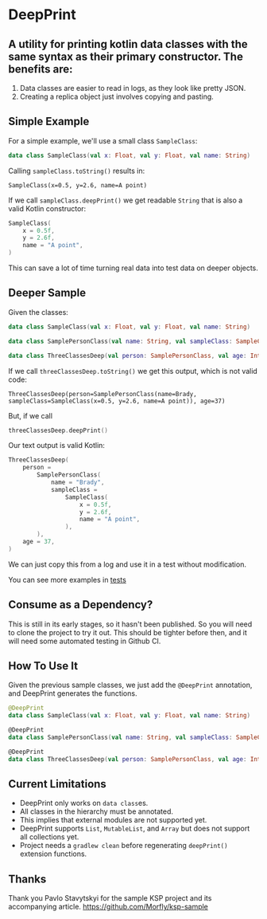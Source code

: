 # DeepPrint
## A utility for printing kotlin data classes with the same syntax as their primary constructor. The benefits are:

1. Data classes are easier to read in logs, as they look like pretty JSON.
2. Creating a replica object just involves copying and pasting.

## Simple Example
For a simple example, we'll use a small class `SampleClass`:
```kotlin
data class SampleClass(val x: Float, val y: Float, val name: String)
```
Calling `sampleClass.toString()` results in:

```text
SampleClass(x=0.5, y=2.6, name=A point)
``` 
If we call `sampleClass.deepPrint()` we get readable `String` that is also a valid Kotlin constructor:
```kotlin
SampleClass(
    x = 0.5f,
    y = 2.6f,
    name = "A point",
)
```

This can save a lot of time turning real data into test data on deeper objects.
## Deeper Sample
Given the classes:
```kotlin
data class SampleClass(val x: Float, val y: Float, val name: String)

data class SamplePersonClass(val name: String, val sampleClass: SampleClass)

data class ThreeClassesDeep(val person: SamplePersonClass, val age: Int)
```
If we call `threeClassesDeep.toString()` we get this output, which is not valid code:
```text
ThreeClassesDeep(person=SamplePersonClass(name=Brady, sampleClass=SampleClass(x=0.5, y=2.6, name=A point)), age=37)
```

But, if we call 
```kotlin
threeClassesDeep.deepPrint()
```
Our text output is valid Kotlin:
```kotlin
ThreeClassesDeep(
    person = 
        SamplePersonClass(
            name = "Brady",
            sampleClass = 
                SampleClass(
                    x = 0.5f,
                    y = 2.6f,
                    name = "A point",
                ),
        ),
    age = 37,
)
```

We can just copy this from a log and use it in a test without modification.

You can see more examples in [tests](./main-project/src/test/kotlin/com/bradyaiello/deepprint/BasicTest.kt)

## Consume as a Dependency?
This is still in its early stages, so it hasn't been published.
So you will need to clone the project to try it out.
This should be tighter before then, and it will need some automated testing in Github CI.

## How To Use It
Given the previous sample classes, we just add the `@DeepPrint` annotation,
and DeepPrint generates the functions.
```kotlin
@DeepPrint
data class SampleClass(val x: Float, val y: Float, val name: String)

@DeepPrint
data class SamplePersonClass(val name: String, val sampleClass: SampleClass)

@DeepPrint
data class ThreeClassesDeep(val person: SamplePersonClass, val age: Int)
```

## Current Limitations
- DeepPrint only works on `data class`es.
- All classes in the hierarchy must be annotated.
- This implies that external modules are not supported yet.
- DeepPrint supports `List`, `MutableList`, and `Array` but does not support all collections yet.
- Project needs a `gradlew clean` before regenerating `deepPrint()` extension functions.

## Thanks
Thank you Pavlo Stavytskyi for the sample KSP project and its accompanying article.
https://github.com/Morfly/ksp-sample
